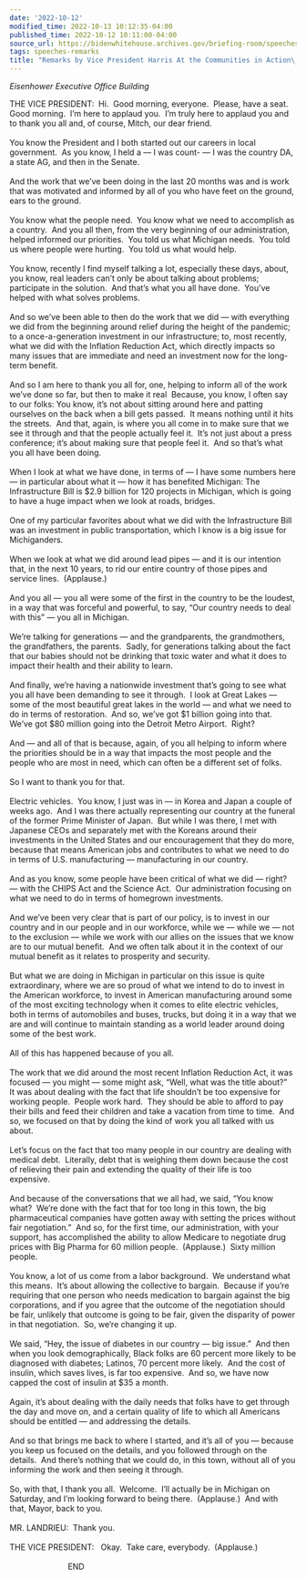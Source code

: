 ```yaml
---
date: '2022-10-12'
modified_time: 2022-10-13 10:12:35-04:00
published_time: 2022-10-12 10:11:00-04:00
source_url: https://bidenwhitehouse.archives.gov/briefing-room/speeches-remarks/2022/10/12/remarks-by-vice-president-harris-at-the-communities-in-action-summit/
tags: speeches-remarks
title: "Remarks by Vice President Harris At the Communities in Action\_Summit"
---
```

 
*Eisenhower Executive Office Building*

THE VICE PRESIDENT:  Hi.  Good morning, everyone.  Please, have a seat. 
Good morning.  I’m here to applaud you.  I’m truly here to applaud you
and to thank you all and, of course, Mitch, our dear friend.   
   
You know the President and I both started out our careers in local
government.  As you know, I held a — I was count- — I was the country
DA, a state AG, and then in the Senate.   
   
And the work that we’ve been doing in the last 20 months was and is work
that was motivated and informed by all of you who have feet on the
ground, ears to the ground.   
   
You know what the people need.  You know what we need to accomplish as a
country.  And you all then, from the very beginning of our
administration, helped informed our priorities.  You told us what
Michigan needs.  You told us where people were hurting.  You told us
what would help.  
   
You know, recently I find myself talking a lot, especially these days,
about, you know, real leaders can’t only be about talking about
problems; participate in the solution.  And that’s what you all have
done.  You’ve helped with what solves problems.   
   
And so we’ve been able to then do the work that we did — with everything
we did from the beginning around relief during the height of the
pandemic; to a once-a-generation investment in our infrastructure; to,
most recently, what we did with the Inflation Reduction Act, which
directly impacts so many issues that are immediate and need an
investment now for the long-term benefit.   
   
And so I am here to thank you all for, one, helping to inform all of the
work we’ve done so far, but then to make it real  Because, you know, I
often say to our folks: You know, it’s not about sitting around here and
patting ourselves on the back when a bill gets passed.  It means nothing
until it hits the streets.  And that, again, is where you all come in to
make sure that we see it through and that the people actually feel it. 
It’s not just about a press conference; it’s about making sure that
people feel it.  And so that’s what you all have been doing.   
   
When I look at what we have done, in terms of — I have some numbers here
— in particular about what it — how it has benefited Michigan: The
Infrastructure Bill is $2.9 billion for 120 projects in Michigan, which
is going to have a huge impact when we look at roads, bridges.  
   
One of my particular favorites about what we did with the Infrastructure
Bill was an investment in public transportation, which I know is a big
issue for Michiganders.   
   
When we look at what we did around lead pipes — and it is our intention
that, in the next 10 years, to rid our entire country of those pipes and
service lines.  (Applause.)  
   
And you all — you all were some of the first in the country to be the
loudest, in a way that was forceful and powerful, to say, “Our country
needs to deal with this” — you all in Michigan.  
   
We’re talking for generations — and the grandparents, the grandmothers,
the grandfathers, the parents.  Sadly, for generations talking about the
fact that our babies should not be drinking that toxic water and what it
does to impact their health and their ability to learn.   
   
And finally, we’re having a nationwide investment that’s going to see
what you all have been demanding to see it through.  I look at Great
Lakes — some of the most beautiful great lakes in the world — and what
we need to do in terms of restoration.  And so, we’ve got $1 billion
going into that.  We’ve got $80 million going into the Detroit Metro
Airport.  Right?   
   
And — and all of that is because, again, of you all helping to inform
where the priorities should be in a way that impacts the most people and
the people who are most in need, which can often be a different set of
folks.   
   
So I want to thank you for that.   
   
Electric vehicles.  You know, I just was in — in Korea and Japan a
couple of weeks ago.  And I was there actually representing our country
at the funeral of the former Prime Minister of Japan.  But while I was
there, I met with Japanese CEOs and separately met with the Koreans
around their investments in the United States and our encouragement that
they do more, because that means American jobs and contributes to what
we need to do in terms of U.S. manufacturing — manufacturing in our
country.   
   
And as you know, some people have been critical of what we did — right?
— with the CHIPS Act and the Science Act.  Our administration focusing
on what we need to do in terms of homegrown investments.   
   
And we’ve been very clear that is part of our policy, is to invest in
our country and in our people and in our workforce, while we — while we
— not to the exclusion — while we work with our allies on the issues
that we know are to our mutual benefit.  And we often talk about it in
the context of our mutual benefit as it relates to prosperity and
security.   
   
But what we are doing in Michigan in particular on this issue is quite
extraordinary, where we are so proud of what we intend to do to invest
in the American workforce, to invest in American manufacturing around
some of the most exciting technology when it comes to elite electric
vehicles, both in terms of automobiles and buses, trucks, but doing it
in a way that we are and will continue to maintain standing as a world
leader around doing some of the best work.  
   
All of this has happened because of you all.   
   
The work that we did around the most recent Inflation Reduction Act, it
was focused — you might — some might ask, “Well, what was the title
about?”  It was about dealing with the fact that life shouldn’t be too
expensive for working people.  People work hard.  They should be able to
afford to pay their bills and feed their children and take a vacation
from time to time.  And so, we focused on that by doing the kind of work
you all talked with us about.   
   
Let’s focus on the fact that too many people in our country are dealing
with medical debt.  Literally, debt that is weighing them down because
the cost of relieving their pain and extending the quality of their life
is too expensive.   
   
And because of the conversations that we all had, we said, “You know
what?  We’re done with the fact that for too long in this town, the big
pharmaceutical companies have gotten away with setting the prices
without fair negotiation.”  And so, for the first time, our
administration, with your support, has accomplished the ability to allow
Medicare to negotiate drug prices with Big Pharma for 60 million
people.  (Applause.)  Sixty million people.  
   
You know, a lot of us come from a labor background.  We understand what
this means.  It’s about allowing the collective to bargain.  Because if
you’re requiring that one person who needs medication to bargain against
the big corporations, and if you agree that the outcome of the
negotiation should be fair, unlikely that outcome is going to be fair,
given the disparity of power in that negotiation.  So, we’re changing it
up.   
   
We said, “Hey, the issue of diabetes in our country — big issue.”  And
then when you look demographically, Black folks are 60 percent more
likely to be diagnosed with diabetes; Latinos, 70 percent more likely. 
And the cost of insulin, which saves lives, is far too expensive.  And
so, we have now capped the cost of insulin at $35 a month.   
   
Again, it’s about dealing with the daily needs that folks have to get
through the day and move on, and a certain quality of life to which all
Americans should be entitled — and addressing the details.   
   
And so that brings me back to where I started, and it’s all of you —
because you keep us focused on the details, and you followed through on
the details.  And there’s nothing that we could do, in this town,
without all of you informing the work and then seeing it through.   
   
So, with that, I thank you all.  Welcome.  I’ll actually be in Michigan
on Saturday, and I’m looking forward to being there.  (Applause.)  And
with that, Mayor, back to you.  
   
MR. LANDRIEU:  Thank you.  
   
THE VICE PRESIDENT:   Okay.  Take care, everybody.  (Applause.)  
   
                          END   
   
  
